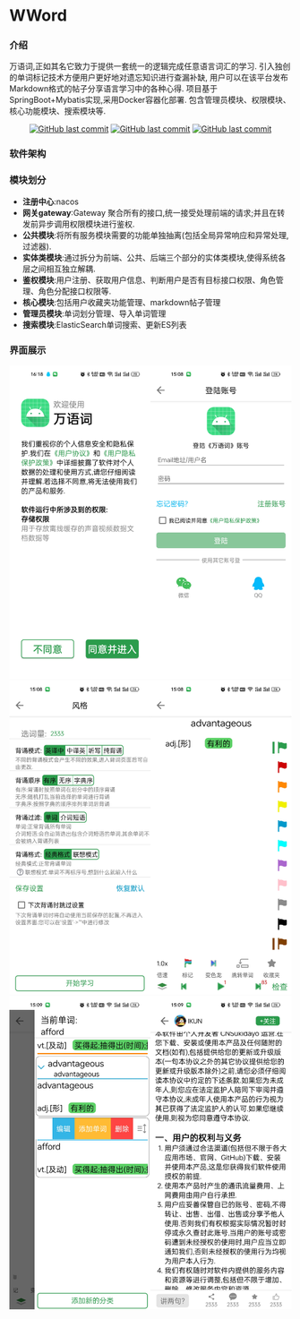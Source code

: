 # WWord

### 介绍

万语词,正如其名它致力于提供一套统一的逻辑完成任意语言词汇的学习.
引入独创的单词标记技术方便用户更好地对遗忘知识进行查漏补缺,
用户可以在该平台发布Markdown格式的帖子分享语言学习中的各种心得.
项目基于SpringBoot+Mybatis实现,采用Docker容器化部署.
包含管理员模块、权限模块、核心功能模块、搜索模块等.

<p style="text-align: center">
    <a href="https://github.com/CNSukidayo/WWord/commits"><img alt="GitHub last commit" src="https://img.shields.io/badge/JDK-17-red.svg?style=flat&logo=Oracle&labelColor=2B9C4C&color=DC2500" /></a>
    <a href="https://github.com/CNSukidayo/WWord/commits"><img alt="GitHub last commit" src="https://img.shields.io/github/last-commit/CNSukidayo/WWord" /></a>
    <a href="https://github.com/CNSukidayo/WWord/commits"><img alt="GitHub last commit" src="https://img.shields.io/badge/license-GPL 3.0-4EB1BA" /></a>
</p>

### 软件架构

### 模块划分

* **注册中心**:nacos
* **网关gateway**:Gateway 聚合所有的接口,统一接受处理前端的请求;并且在转发前异步调用权限模块进行鉴权.
* **公共模块**:将所有服务模块需要的功能单独抽离(包括全局异常响应和异常处理,过滤器).
* **实体类模块**:通过拆分为前端、公共、后端三个部分的实体类模块,使得系统各层之间相互独立解耦.
* **鉴权模块**:用户注册、获取用户信息、判断用户是否有目标接口权限、角色管理、角色分配接口权限等.
* **核心模块**:包括用户收藏夹功能管理、markdown帖子管理
* **管理员模块**:单词划分管理、导入单词管理
* **搜索模块**:ElasticSearch单词搜索、更新ES列表

### 界面展示

<table border="0px">
    <tr>
        <img src="images/home_page_1.png" alt="登陆界面" />
    </tr>       
    <tr>
        <img src="images/home_page_2.png" alt="背词界面" />
    </tr>    
    <tr>
        <img src="images/home_page_3.png" alt="收藏夹和markdown显示" />
    </tr>    
</table>